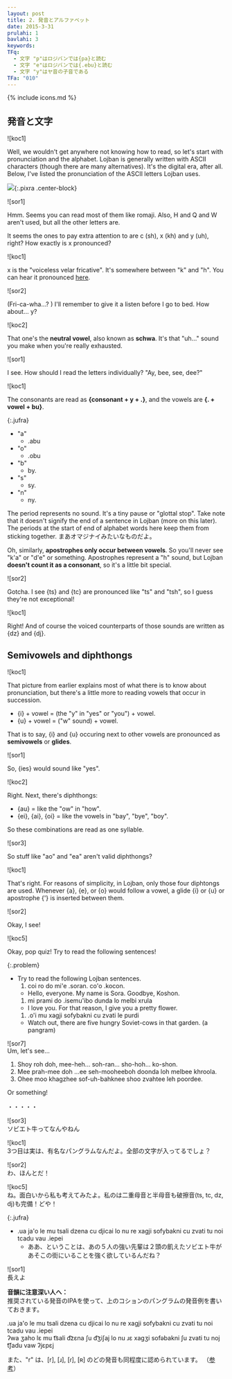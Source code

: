 ```yaml
---
layout: post
title: 2. 発音とアルファベット
date: 2015-3-31
prulahi: 1
bavlahi: 3
keywords:
TFq:
  - 文字 "p"はロジバンでは{pa}と読む
  - 文字 "e"はロジバンでは{.ebu}と読む
  - 文字 "y"はヤ音の子音である
TFa: "010"
---
```

{% include icons.md %}

## 発音と文字

![koc1]  
<!--
じゃあ、まずは読めないと話にならないし、発音とアルファベットからやろっか。  
ロジバンは（色々あるけど）大体の人がASCIIで書いてるよ。ネットの時代だからね。  
ロジバンで使うASCII文字と、その下に発音を書いておいたよ。
-->
Well, we wouldn't get anywhere not knowing how to read, so let's start with pronunciation and the alphabet.
Lojban is generally written with ASCII characters (though there are many alternatives). It's the digital era, after all.
Below, I've listed the pronunciation of the ASCII letters Lojban uses.

![]({{site.baseurl}}/assets/pixra/nunctu/2/sance_liste.png){:.pixra .center-block}

![sor1]  
<!-- ふーむ。基本はローマ字読みでOKそうだね。ASCIIだけど、HとQとWは使わないんだね。 -->
Hmm. Seems you can read most of them like romaji. Also, H and Q and W aren't used, but all the other letters are.

<!-- 気をつけるのは、**c（シャ音）と x（クハ音）と y（ァ）** くらいかな？xの「クハ音」って具体的にはどんな発音？ -->
It seems the ones to pay extra attention to are c (sh), x (kh) and y (uh), right? How exactly is x pronounced?

![koc1]  
<!--
xは無声軟口蓋摩擦音だよ。「カ」と「ハ」の間くらいの音。  
気になる人は [wikibooks ロジバン/発音編](https://ja.wikibooks.org/wiki/%E3%83%AD%E3%82%B8%E3%83%90%E3%83%B3/%E7%99%BA%E9%9F%B3%E3%81%99%E3%82%8B)とかが参考になるかもね。  
あ、あと [ko lojbo .iu / kgxの発音](http://guskant.github.io/kolojbo.iu/html/ch08s04.html)も参考になるかも。音が聞けるし。
-->
x is the "voiceless velar fricative". It's somewhere between "k" and "h". You can hear it pronounced [here](https://en.wikipedia.org/wiki/File:Voiceless_velar_fricative.ogg).

![sor2]  
<!--（なんこーがい…？）寝る前に覚えてたら聴いてみるよ。yはー…何？ -->
(Fri-ca-wha...? ) I'll remember to give it a listen before I go to bed. How about... y?

![koc2]  
<!-- これは**曖昧母音**ってやつだね。英語でいうと**schwa**。口を脱力させて声を出したら大体そんな感じになるよ。 -->
That one's the **neutral vowel**, also known as **schwa**. It's that "uh..." sound you make when you're really exhausted.

![sor1]  
<!-- なるほど。それぞれの文字の読み方はどうなの？エー、ビー、シー、ディー？ -->
I see. How should I read the letters individually? "Ay, bee, see, dee?"

![koc1]  
<!-- 子音のアルファベットは「**[子音] + y + .**」の形。  
母音のアルファベットは「**. + [母音] + bu**」の形だよ。-->
The consonants are read as **{consonant + y + .}**, and the vowels are **{. + vowel + bu}**.

{:.jufra}
- "a"
  - .abu
- "o"
  - .obu
- "b"
  - by.
- "s"
  - sy.
- "n"
  - ny.

<!--
ピリオドは無音。小休止だったり、声門破裂音だったり。文の終わりを表すのには使わないから注意ね（後でやります）。
アルファベットの語末や語頭のピリオドは、語と語がくっつかないようにする、まあオマジナイみたいなものだよ。
-->
The period represents no sound. It's a tiny pause or "glottal stop". Take note that it doesn't signify the end of a sentence in Lojban (more on this later). The periods at the start of end of alphabet words here keep them from sticking together. まあオマジナイみたいなものだよ。

<!--
あ、それから、**アポストロフィは必ず母音と母音の間にしか来ない** よ。「k'a」とか「d'e」みたいなことはあり得ないってことね。アポストロフィはいわゆる h の音だけど、ロジバンでは**子音として扱わない**ちょっと特別な音なんだよね。
-->
Oh, similarly, **apostrophes only occur between vowels**. So you'll never see "k'a" or "d'e" or something. Apostrophes represent a "h" sound, but Lojban **doesn't count it as a consonant**, so it's a little bit special.

![sor2]  
<!--
了解了解。tsとtcが「ツァ音」と「チャ音」になるのは分かる気がするし、まあどうってことないかな！  
-->
Gotcha. I see {ts} and {tc} are pronounced like "ts" and "tsh", so I guess they're not exceptional!

![koc1]  
<!--
もちろん、ts, tcの有声版(濁音版)「ヅァ」「ヂャ」がdz, djになるのは、わかるよね！
-->
Right! And of course the voiced counterparts of those sounds are written as {dz} and {dj}.

## Semivowels and diphthongs <!-- ## 半母音と二重母音 -->

![koc1]  
<!-- さっきの表を見れば基本的に発音は分かるんだけど、連続母音の読み方だけ覚えてて。 --> That picture from earlier explains most of what there is to know about pronunciation, but there's a little more to reading vowels that occur in succession.

<!--
- i + 母音 = ヤ音 + 母音
- u + 母音 = ワ音 + 母音
-->
- {i} + vowel = (the "y" in "yes" or "you") + vowel.
- {u} + vowel = ("w" sound) + vowel.

<!--
つまり連続母音のi,uはいわゆる**半母音** になるんだね。
-->
That is to say, {i} and {u} occuring next to other vowels are pronounced as **semivowels** or **glides**.

![sor1]  
<!--
じゃあ、ies で英語の"yes"なのか。
-->
So, {ies} would sound like "yes".

![koc2]  
<!--
そそ。あとは二重母音。
--> Right. Next, there's diphthongs:

<!--
- au = uがワ音子音化
- ei, ai, oi= iがヤ音子音化
-->
- {au} = like the "ow" in "how".
- {ei}, {ai}, {oi} = like the vowels in "bay", "bye", "boy".

<!--
つまり、これらは一音節で読めってことです。
--> So these combinations are read as one syllable.

![sor3]  
<!-- aoとかeaとかは二重母音化しないの？ -->
So stuff like "ao" and "ea" aren't valid diphthongs?

![koc1]  
<!--
そうだね。紆余曲折あって、ロジバンでは上の4つのみを二重母音としてるね。  
基本的にロジバンで a,e,o をつなぐ時はその間に i, u, ’(アポストロフィ)を入れておきましょう。
-->
That's right. For reasons of simplicity, in Lojban, only those four diphtongs are used.
Whenever {a}, {e}, or {o} would follow a vowel, a glide {i} or {u} or apostrophe {'} is inserted between them.

![sor2]  
<!--
なるほどねー
-->
Okay, I see!

![koc5]  
<!-- じゃあ問題！次の文を読んでみて！ -->
Okay, pop quiz! Try to read the following sentences!

<!--
{:.problem}
- 次のロジバン文を読んでみよう。
  1. coi ro do mi'e .soran. co'o .kocon.
    - こんにちは皆さん、私はソラです。さよならコション。
  1. mi prami do .isemu'ibo dunda lo melbi xrula
    - 私はあなたを愛するので、美しい花をあげる。
  1. .o'i mu xagji sofybakni cu zvati le purdi
    - むむ、5頭の飢えたソビエト牛があの庭にいるぞ。
-->

{:.problem}
- Try to read the following Lojban sentences.
  1. coi ro do mi'e .soran. co'o .kocon.
    - Hello, everyone. My name is Sora. Goodbye, Koshon.
  1. mi prami do .isemu'ibo dunda lo melbi xrula
    - I love you. For that reason, I give you a pretty flower.
  1. .o'i mu xagji sofybakni cu zvati le purdi
    - Watch out, there are five hungry Soviet-cows in that garden. (a pangram)

![sor7]  
Um, let's see...

<!--
1. しょィ ろ ど みへ 、そらン、しょほ、こしょン
2. み プらみ ど、 いせむひぼ どぅンだ るぉ めルゥび フゥるるぁ
3. 、おひ む はぁグじ そファぁばクに しゅ ズゔぁてぃ るぇ ぷルでぃ
-->
1. Shoy roh doh, mee-heh... soh-ran... sho-hoh... ko-shon.
2. Mee prah-mee doh ...ee seh-mooheeboh doonda loh melbee khroola.
3. Ohee moo khagzhee sof-uh-bahknee shoo zvahtee leh poordee.

Or something!

・・・・・

![sor3]  
ソビエト牛ってなんやねん

![koc1]  
3つ目は実は、有名なパングラムなんだよ。全部の文字が入ってるでしょ？

![sor2]  
わ、ほんとだ！

![koc5]  
ね。面白いから私も考えてみたよ。私のは二重母音と半母音も破擦音(ts, tc, dz, dj)も完備！どや！

{:.jufra}
- .ua ja'o le mu tsali dzena cu djicai lo nu re xagji sofybakni cu zvati tu noi tcadu vau .iepei  
  - ああ、ということは、あの５人の強い先輩は２頭の飢えたソビエト牛があそこの街にいることを強く欲しているんだね？

![sor1]  
長えよ

<div class="note">
<b>音韻に注意深い人へ：</b><br>
推奨されている発音のIPAを使って、上のコションのパングラムの発音例を書いておきます。
<p>.ua ja'o le mu tsali dzena cu djicai lo nu re xagji sofybakni cu zvati tu noi tcadu vau .iepei<br>
ʔwa ʒaho lɛ mu t͡sali d͡zɛna ʃu d͡ʒiʃaj lo nu ɹɛ xagʒi sofəbakni ʃu zvati tu noj t͡ʃadu vaw ʔjɛpɛj</p>
また、"r" は、[r], [ɹ], [ɾ], [ʀ] のどの発音も同程度に認められています。
（<a href="http://ponjbogri.github.io/cll-ja/chapter3.html">参考</a>）</div>
